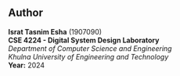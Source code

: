 ## Author  

**Israt Tasnim Esha** (1907090)  
**CSE 4224 - Digital System Design Laboratory**  
*Department of Computer Science and Engineering*  
*Khulna University of Engineering and Technology*         
**Year:** 2024
